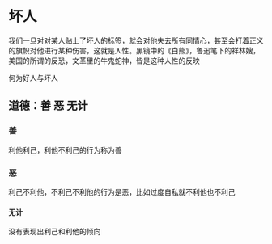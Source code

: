 # 坏人



我们一旦对对某人贴上了坏人的标签，就会对他失去所有同情心，甚至会打着正义的旗帜对他进行某种伤害，这就是人性。黑镜中的《白熊》，鲁迅笔下的祥林嫂，美国的所谓的反恐，文革里的牛鬼蛇神，皆是这种人性的反映



何为好人与坏人

## 道德：善 恶 无计

### 善

利他利己，利他不利己的行为称为善

### 恶

利己不利他，不利己不利他的行为是恶，比如过度自私就不利他也不利己

#### 无计

没有表现出利己和利他的倾向